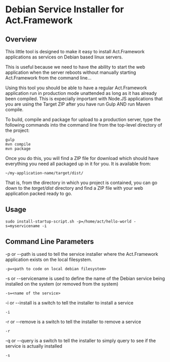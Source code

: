 # Debian Service Installer for Act.Framework

## Overview

This little tool is designed to make it easy to install Act.Framework
applications as services on Debian based linux servers. 

This is useful because we need to have the ability to start the web application when the server
reboots without manually starting Act.Framework from the command line...

Using this tool you should be able to have a regular Act.Framework application
run in production mode unattended as long as it has already been compiled. This is
expecially important with Node.JS applications that you are using the Target
ZIP after you have run Gulp AND run Maven compile.

To build, compile and package for upload to a production server, type the
following commands into the command line from the top-level directory of the
project:

```
gulp
mvn compile
mvn package

``` 

Once you do this, you will find a ZIP file for download which should have
everything you need all packaged up in it for you. It is available from:

```
~/my-application-name/target/dist/

```
That is, from the directory in which you project is contained, you can go down
to the *target/dist* directory and find a ZIP file with your web application
packed ready to go.


## Usage

```
sudo install-startup-script.sh -p=/home/act/hello-world -s=myservicename -i 

```

## Command Line Parameters

-p or --path is used to tell the service installer where the Act.Framework
application exists on the local filesystem.
```
-p=<path to code on local debian filesystem>

```

-s or --servicename is used to define the name of the Debian service being
installed on the system (or removed from the system)
```
-s=<name of the service>

```

-i or --install is a switch to tell the installer to install a service
```
-i

```

-r or --remove is a switch to tell the installer to remove a service
```
-r

```

-q or --query is a switch to tell the installer to simply query to see if the
service is actually installed
```
-s

```


